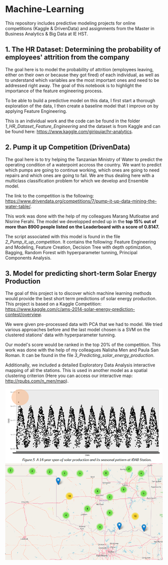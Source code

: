 # Machine-Learning
This repository includes predictive modeling projects for online competitions (Kaggle & DrivenData) and assignments from the Master in Business Analytics & Big Data at IE HST.


## 1. The HR Dataset: Determining the probability of employees' attrition from the company
The goal here is to model the probability of attrition (employees leaving, either on their own or because they got fired) of each individual, as well as to understand which variables are the most important ones and need to be addressed right away.
The goal of this notebook is to highlight the importance of the feature engineering process.

To be able to build a predictive model on this data, I first start a thorough exploration of the data, I then create a baseline model that I improve on by applying Feature Engineering.

This is an individual work and the code can be found in the folder *1_HR_Dataset_Feature_Engineering* and the dataset is from Kaggle and can be found here: https://www.kaggle.com/giripujar/hr-analytics.

## 2. Pump it up Competition (DrivenData)
The goal here is to try helping the Tanzanian Ministry of Water to predict the operating condition of a waterpoint accross the country. We want to predict which pumps are going to continue working, which ones are going to need repairs and which ones are going to fail. We are thus dealing here with a multiclass classification problem for which we develop and Ensemble model.

The link to the competition is the following: https://www.drivendata.org/competitions/7/pump-it-up-data-mining-the-water-table/.

This work was done with the help of my colleagues Marang Mutloatse and Nisrine Ferahi. The model we developped ended up in the **top 15% out of more than 8900 people listed on the Leaderboard with a score of 0.8147.**

The script associated with this model is found in the file *2_Pump_it_up_competition*. It contains the following: Feature Engineering and Modeling, Feature Creation, Decision Tree with depth optimization, Bagging, Random Forest with hyperparameter tunning, Principal Components Analysis.


## 3. Model for predicting short-term Solar Energy Production
The goal of this project is to discover which machine learning methods would provide the best short term predictions of solar energy production. 
This project is based on a Kaggle Competition: https://www.kaggle.com/c/ams-2014-solar-energy-prediction-contest/overview.

We were given pre-processed data with PCA that we had to model. We tried various approaches before and the last model chosen is a SVM on the clustered stations' data with hyperparameter tunning. 

Our model's score would be ranked in the top 20% of the competition. This work was done with the help of my colleagues Nalisha Men and Paula San Roman. It can be found in the file *3_Predicting_solar_energy_production*.

Additionally, we included a detailed Exploratory Data Analysis interactive mapping of all the stations. This is used in another model as a spatial clustering
criterion (Here you can access our interactive map: http://rpubs.com/n_men/map).

![EDA Solar Energy Production](/3_Predicting_solar_energy_production/Solar1.png) ![EDA Solar Energy Production](/3_Predicting_solar_energy_production/Solar2.png)


